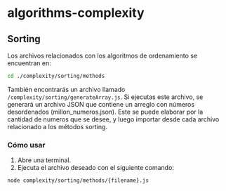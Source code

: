 # algorithms-complexity

## Sorting

Los archivos relacionados con los algoritmos de ordenamiento se encuentran en:

```bash
cd ./complexity/sorting/methods
```

También encontrarás un archivo llamado `/complexity/sorting/generateArray.js`. Si ejecutas este archivo, se generará un archivo JSON que contiene un arreglo con números desordenados (millon_numeros.json).
Este se puede elaborar por la cantidad de numeros que se desee, y luego importar desde cada archivo
relacionado a los métodos sorting.

### Cómo usar

1. Abre una terminal.
2. Ejecuta el archivo deseado con el siguiente comando:

```bash
node complexity/sorting/methods/{filename}.js
```
